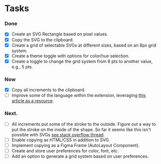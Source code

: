 # Tasks

### Done

- [x] Create an SVG Rectangle based on pixel values.
- [x] Copy the SVG to the clipboard.
- [x] Create a grid of selectable SVGs at different sizes, based on an 8px grid system.
- [x] Create a theme toggle with options for color/hue selection.
- [x] Create a toggle to change the grid system from 8 pts to another value, e.g., 5 pts.

### Now

- [x] Copy all increments to the clipboard.
- [ ] Improve some of the language within the extension, leveraging [this article as a resource](https://www.designsystems.com/space-grids-and-layouts/#:~:text=You%E2%80%99ll%20see%204pt%2C%205pt%2C%206pt%2C%208pt%2C%2010pt%20increment%20systems.).

### Next.

- [ ] All increments put some of the stroke to the outside. Figure out a way to put the stroke on the inside of the shape. So far it seems like this isn't possible with SVGs [see stack overflow thread](https://stackoverflow.com/questions/7241393/can-you-control-how-an-svgs-stroke-width-is-drawn).
- [ ] Enable copying as HTML/CSS in addition to SVG.
- [ ] Implement copying as a Figma Frame (AutoLayout Component).
- [ ] Create and store user preferences for color, font, etc.
- [ ] Add an option to generate a grid system based on user preferences.
